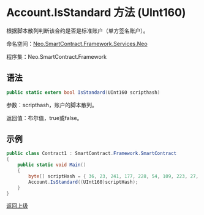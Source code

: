 # Account.IsStandard 方法 (UInt160)

根据脚本散列判断该合约是否是标准账户（单方签名账户）。

命名空间：[Neo.SmartContract.Framework.Services.Neo](../../neo.md)

程序集：Neo.SmartContract.Framework

## 语法

```c#
public static extern bool IsStandard(UInt160 scripthash)
```

参数：scripthash，账户的脚本散列。

返回值：布尔值，true或false。

## 示例

```c#
public class Contract1 : SmartContract.Framework.SmartContract
{
    public static void Main()
    {
        byte[] scriptHash = { 36, 23, 241, 177, 228, 54, 109, 223, 27, 237, 139, 54, 207, 38, 132, 101, 172, 3, 10, 73 };
        Account.IsStandard((UInt160)scriptHash);
    }
}
```

[返回上级](../Account.md)